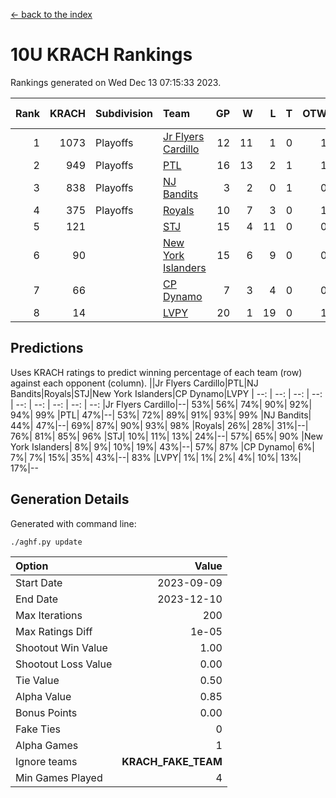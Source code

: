 [<- back to the index](readme.md)
# 10U KRACH Rankings
Rankings generated on Wed Dec 13 07:15:33 2023.

Rank|KRACH|Subdivision|Team|GP|W|L|T|OTW|OTL|SoS|Exp Wins|Win Diff
---:|---:|:---|:---|---:|---:|---:|---:|---:|---:|---:|---:|---:
1|1073|Playoffs|[Jr Flyers Cardillo](https://gamesheetstats.com/seasons/3663/teams/140794/schedule)|12|11|1|0|1|0|115|11.9|0.0
2|949|Playoffs|[PTL](https://gamesheetstats.com/seasons/3663/teams/140791/schedule)|16|13|2|1|1|1|464|14.3|-0.0
3|838|Playoffs|[NJ Bandits](https://gamesheetstats.com/seasons/3663/teams/140807/schedule)|3|2|0|1|0|0|264|3.3|-0.0
4|375|Playoffs|[Royals](https://gamesheetstats.com/seasons/3663/teams/140796/schedule)|10|7|3|0|1|0|321|7.9|0.0
5|121||[STJ](https://gamesheetstats.com/seasons/3663/teams/140792/schedule)|15|4|11|0|0|1|661|4.9|0.0
6|90||[New York Islanders](https://gamesheetstats.com/seasons/3663/teams/140793/schedule)|15|6|9|0|0|1|439|6.9|0.0
7|66||[CP Dynamo](https://gamesheetstats.com/seasons/3663/teams/140795/schedule)|7|3|4|0|0|1|294|3.9|0.0
8|14||[LVPY](https://gamesheetstats.com/seasons/3663/teams/140790/schedule)|20|1|19|0|1|0|471|1.9|0.0

## Predictions
Uses KRACH ratings to predict winning percentage of each team (row) against each opponent (column).
||Jr Flyers Cardillo|PTL|NJ Bandits|Royals|STJ|New York Islanders|CP Dynamo|LVPY
| --: | --: | --: | --: | --: | --: | --: | --: | --: 
|Jr Flyers Cardillo|--| 53%| 56%| 74%| 90%| 92%| 94%| 99%
|PTL| 47%|--| 53%| 72%| 89%| 91%| 93%| 99%
|NJ Bandits| 44%| 47%|--| 69%| 87%| 90%| 93%| 98%
|Royals| 26%| 28%| 31%|--| 76%| 81%| 85%| 96%
|STJ| 10%| 11%| 13%| 24%|--| 57%| 65%| 90%
|New York Islanders|  8%|  9%| 10%| 19%| 43%|--| 57%| 87%
|CP Dynamo|  6%|  7%|  7%| 15%| 35%| 43%|--| 83%
|LVPY|  1%|  1%|  2%|  4%| 10%| 13%| 17%|--

## Generation Details

Generated with command line:
```
./aghf.py update
```

| Option | Value |
| :----- | ----: |
| Start Date | 2023-09-09 |
| End Date | 2023-12-10 |
| Max Iterations | 200 |
| Max Ratings Diff | 1e-05 |
| Shootout Win Value | 1.00 |
| Shootout Loss Value | 0.00 |
| Tie Value | 0.50 |
| Alpha Value | 0.85 |
| Bonus Points | 0.00 |
| Fake Ties | 0 |
| Alpha Games | 1 |
| Ignore teams | __KRACH_FAKE_TEAM__ |
| Min Games Played | 4 |

